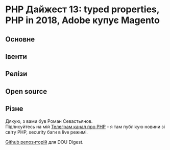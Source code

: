 # PHP Дайжест 13: typed properties, PHP in 2018, Adobe купує Magento

## Основне

## Івенти

## Релізи

## Open source

## Різне

Дякую, з вами був Роман Севастьянов.\
Підписуйтесь на мій [Телеграм канал про PHP](https://t.me/elephant_php) - я там публікую новини зі світу PHP, security баги в live режимі.

[Github репозиторій](https://github.com/sevastyanovio/php-digest) для DOU Digest.
